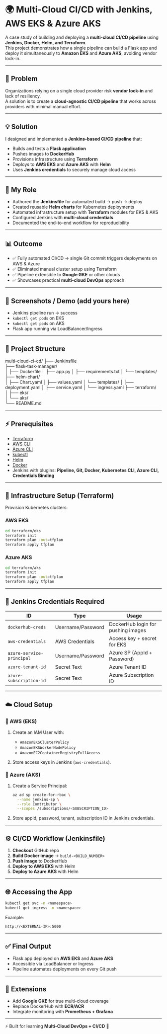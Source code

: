 # 🌍 Multi-Cloud CI/CD with Jenkins, AWS EKS & Azure AKS

A case study of building and deploying a **multi-cloud CI/CD pipeline** using **Jenkins, Docker, Helm, and Terraform**.  
This project demonstrates how a single pipeline can build a Flask app and deploy it simultaneously to **Amazon EKS** and **Azure AKS**, avoiding vendor lock-in.

---

## 🚩 Problem
Organizations relying on a single cloud provider risk **vendor lock-in** and lack of resiliency.  
A solution is to create a **cloud-agnostic CI/CD pipeline** that works across providers with minimal manual effort.

---

## 💡 Solution
I designed and implemented a **Jenkins-based CI/CD pipeline** that:

- Builds and tests a **Flask application**
- Pushes images to **DockerHub**
- Provisions infrastructure using **Terraform**
- Deploys to **AWS EKS** and **Azure AKS** with **Helm**
- Uses **Jenkins credentials** to securely manage cloud access

---

## 🎯 My Role
- Authored the **Jenkinsfile** for automated build → push → deploy
- Created reusable **Helm charts** for Kubernetes deployments
- Automated infrastructure setup with **Terraform** modules for EKS & AKS
- Configured Jenkins with **multi-cloud credentials**
- Documented the end-to-end workflow for reproducibility

---

## 📊 Outcome
- ✅ Fully automated CI/CD → single Git commit triggers deployments on AWS & Azure  
- ✅ Eliminated manual cluster setup using Terraform  
- ✅ Pipeline extensible to **Google GKE** or other clouds  
- ✅ Showcases practical **multi-cloud DevOps** approach  

---

## 📸 Screenshots / Demo (add yours here)
- Jenkins pipeline run → success  
- `kubectl get pods` on EKS  
- `kubectl get pods` on AKS  
- Flask app running via LoadBalancer/Ingress  

---

## 📂 Project Structure

multi-cloud-ci-cd/
├── Jenkinsfile                
├── flask-task-manager/        
│   ├── Dockerfile
│   ├── app.py
│   ├── requirements.txt
│   └── templates/
├── helm-chart/                
│   ├── Chart.yaml
│   ├── values.yaml
│   └── templates/
│       ├── deployment.yaml
│       ├── service.yaml
│       └── ingress.yaml
├── terraform/                 
│   ├── eks/                   
│   └── aks/                 
└── README.md

---

## ⚡ Prerequisites

- [Terraform](https://developer.hashicorp.com/terraform/downloads)  
- [AWS CLI](https://docs.aws.amazon.com/cli/latest/userguide/getting-started-install.html)  
- [Azure CLI](https://learn.microsoft.com/en-us/cli/azure/install-azure-cli)  
- [kubectl](https://kubernetes.io/docs/tasks/tools/)  
- [Helm](https://helm.sh/docs/intro/install/)  
- [Docker](https://docs.docker.com/get-docker/)  
- Jenkins with plugins: **Pipeline, Git, Docker, Kubernetes CLI, Azure CLI, Credentials Binding**

---

## 🚀 Infrastructure Setup (Terraform)

Provision Kubernetes clusters:

### AWS EKS
```bash
cd terraform/eks
terraform init
terraform plan -out=tfplan
terraform apply tfplan
````

### Azure AKS

```bash
cd terraform/aks
terraform init
terraform plan -out=tfplan
terraform apply tfplan
```

---

## 🔑 Jenkins Credentials Required

| ID                        | Type              | Usage                              |
| ------------------------- | ----------------- | ---------------------------------- |
| `dockerhub-creds`         | Username/Password | DockerHub login for pushing images |
| `aws-credentials`         | AWS Credentials   | Access key + secret for EKS        |
| `azure-service-principal` | Username/Password | Azure SP (AppId + Password)        |
| `azure-tenant-id`         | Secret Text       | Azure Tenant ID                    |
| `azure-subscription-id`   | Secret Text       | Azure Subscription ID              |

---

## ☁️ Cloud Setup

### 🔹 AWS (EKS)

1. Create an IAM User with:

   * `AmazonEKSClusterPolicy`
   * `AmazonEKSWorkerNodePolicy`
   * `AmazonEC2ContainerRegistryFullAccess`
2. Store access keys in Jenkins (`aws-credentials`).

### 🔹 Azure (AKS)

1. Create a Service Principal:

   ```bash
   az ad sp create-for-rbac \
     --name jenkins-sp \
     --role Contributor \
     --scopes /subscriptions/<SUBSCRIPTION_ID>
   ```
2. Store appId, password, tenant, subscription ID in Jenkins credentials.

---

## ⚙️ CI/CD Workflow (Jenkinsfile)

1. **Checkout** GitHub repo
2. **Build Docker image** → `build-<BUILD_NUMBER>`
3. **Push image** to DockerHub
4. **Deploy to AWS EKS** with Helm
5. **Deploy to Azure AKS** with Helm

---

## 🌐 Accessing the App

```bash
kubectl get svc -n <namespace>
kubectl get ingress -n <namespace>
```

Example:

```
http://<EXTERNAL-IP>:5000
```

---

## ✅ Final Output

* Flask app deployed on **AWS EKS** and **Azure AKS**
* Accessible via LoadBalancer or Ingress
* Pipeline automates deployments on every Git push

---

## 📌 Extensions

* Add **Google GKE** for true multi-cloud coverage
* Replace DockerHub with **ECR/ACR**
* Integrate monitoring with **Prometheus + Grafana**

---

⚡ Built for learning **Multi-Cloud DevOps + CI/CD** 🚀



